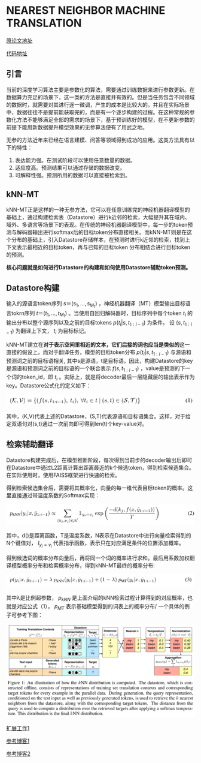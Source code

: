 # NEAREST NEIGHBOR MACHINE TRANSLATION

[原论文地址](https://arxiv.org/pdf/2010.00710.pdf)

[代码地址](https://github.com/urvashik/knnlm)

## 引言
当前的深度学习算法主要是参数化的算法，需要通过训练数据来进行参数更新。在数据算力充足的场景下，这一类的方法是直接并有效的。但是当任务包含不同领域的数据时，就需要对其进行逐一微调，产生的成本是比较大的。并且在实际场景中，数据往往不是提前能获取完的，而是有一个逐步构建的过程。在这种常规的参数化方法不能够满足全部的需求的场景下，基于预训练好的模型，在不更新参数的前提下能用新数据提升模型效果的无参算法便有了用武之地。

无参的方法近年来已经在语言建模、问答等领域得到成功的应用。这类方法具有以下的特性：
1. 表达能力强。在测试阶段可以使用任意数量的数据。
2. 适应度高。预测结果可以通过存储的数据改变。
3. 可解释性强。预测所用的数据可以直接被检索到。

## kNN-MT
kNN-MT正是这样的一种无参方法，它可以在任意训练完的神经机器翻译模型的基础上，通过构建检索表（Datastore）进行k近邻的检索，大幅提升其在域内、域外、多语言等场景下的表现。在传统的神经机器翻译模型中，每一步的token预测与解码器输出进行softmax后的目标token分布直接相关。而kNN-MT则是在这个分布的基础上，引入Datastore存储样本，在预测时进行k近邻的检索，找到上下文表示最相近的目标token，再与已知的目标token 分布相结合进行目标token的预测。

**核心问题就是如何进行Datastore的构建和如何使用Datastore辅助token预测。**

## Datastore构建
输入的源语言token序列
$s＝(s_{1},...,s_{M_{1}})$
，神经机器翻译（MT）模型输出目标语言tokrn序列
$t＝(t_{1},...,t_{M_{1}})$
。当使用自回归解码器时，目标序列中每个token
$t_{i}$
的输出分布以整个源序列以及之前的目标tokens 
$p(t_{i}|s, t_{1:i-1})$
为条件。
设
$(s,t_{1:i-1})$
为翻译上下文，
$t_{i}$
为目标标记。

kNN-MT建立在**对于表示空间里相近的文本，它们后接的词也应当是类似的**这一直接的假设上。而对于翻译任务，模型的目标token分布
$p(t_{i}|s, t_{1:i-1})$
与源语和预测词之前的目标语相关, 其中s是源语，t是目标语。因此，构建Datastore的key是源语和预测词之前的目标语的一个联合表示
$f(s, t_{1:i-1})$
，value是预测的下一个词的token_id，即
$t_{i}$
。实际上，就是将decoder最后一层隐藏层的输出表示作为key。Datastore公式化的定义如下：

![image](1.png)

其中，(K,V)代表上述的Datastore，(S,T)代表源语和目标语集合。这样，对于给定双语句对(s,t)通过一次前向即可得到len(t)个key-value对。

## 检索辅助翻译
Datastore构建完成后，在模型推断阶段，每次得到当前步的decoder输出后即可在Datastore中通过L2距离计算出距离最近的k个候选token，得到检索候选集合。在实际使用时，使用FAISS框架进行快速的检索。

得到检索候选集合后，需要将其概率化，向量的每一维代表目标token的概率。这里直接通过带温度系数的Softmax实现：

![image](2.png)

其中，d()是距离函数，T是温度系数，N表示在Datastore中进行向量检索得到的N个键值对，
$I_{y_{i}=v_{i}}$
代表指示函数，表示只在对应满足条件的位置添加概率。

得到候选词的概率分布向量后，再将同一个词的概率进行求和。最后用系数加权翻译模型概率分布和检索概率分布，得到kNN-MT最终的概率分布:

![image](3.png)

其中λ是比例超参数，
$p_{kNN}$
是上面介绍的kNN检索过程计算得到的对应概率，也就是对应公式（1），
$p_{MT}$
表示基础模型得到的词表上的概率分布/
一个具体的例子可参考下图：

![image](4.png)



[扩展工作1](https://www.bilibili.com/read/cv17943179)

[参考博客1](https://zhuanlan.zhihu.com/p/597681401)

[参考博客2](https://zhuanlan.zhihu.com/p/479866520)
